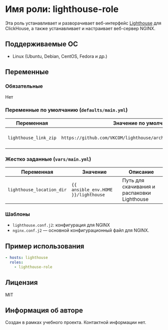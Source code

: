 # Имя роли: lighthouse-role

Эта роль устанавливает и разворачивает веб-интерфейс [Lighthouse](https://github.com/VKCOM/lighthouse) для ClickHouse, а также устанавливает и настраивает веб-сервер NGINX.

## Поддерживаемые ОС

- Linux (Ubuntu, Debian, CentOS, Fedora и др.)

## Переменные

### Обязательные

Нет

### Переменные по умолчанию (`defaults/main.yml`)

| Переменная              | Значение по умолчанию                                                              | Описание                          |
|-------------------------|------------------------------------------------------------------------------------|-----------------------------------|
| `lighthouse_link_zip`   | `https://github.com/VKCOM/lighthouse/archive/refs/heads/master.zip`               | Ссылка на архив Lighthouse        |

### Жестко заданные (`vars/main.yml`)

| Переменная               | Значение            | Описание                       |
|--------------------------|---------------------|--------------------------------|
| `lighthouse_location_dir`| `{{ ansible_env.HOME }}/lighthouse`   | Путь для скачивания и распаковки Lighthouse |

### Шаблоны

- `lighthouse.conf.j2`: конфигурация для NGINX
- `nginx.conf.j2` — основной конфигурационный файл для NGINX.

## Пример использования

```yaml
- hosts: lighthouse
  roles:
    - lighthouse-role
```

## Лицензия

MIT

## Информация об авторе

Создан в рамках учебного проекта. Контактной информации нет.